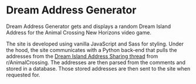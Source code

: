 # Dream Address Generator

Dream Address Generator gets and displays a random Dream Island Address for the Animal Crossing New Horizons video game.

The site is developed using vanilla JavaScript and Sass for styling. Under the hood, the site communicates with a Python back-end that pulls the addresses from the [Dream Island Address Sharing thread](https://www.reddit.com/r/AnimalCrossing/comments/i0qzol/megathread_new_horizons_dream_address_sharing/?sort=new) from r/AnimalCrossing. The addresses are then parsed from the comments and stored in a database. Those stored addresses are then sent to the site when requested for.